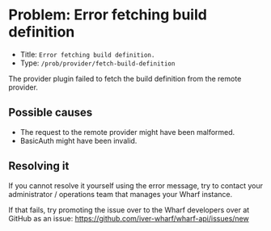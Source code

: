 # Problem: Error fetching build definition

<!-- panels:start -->

<!-- div:right-panel -->

- Title: `Error fetching build definition.`
- Type: `/prob/provider/fetch-build-definition`

<!-- div:left-panel -->

The provider plugin failed to fetch the build definition from the remote
provider.

<!-- panels:end -->

## Possible causes

- The request to the remote provider might have been malformed.
- BasicAuth might have been invalid.

## Resolving it

If you cannot resolve it yourself using the error message, try to contact your
administrator / operations team that manages your Wharf instance.

If that fails, try promoting the issue over to the Wharf developers over at
GitHub as an issue: <https://github.com/iver-wharf/wharf-api/issues/new>
